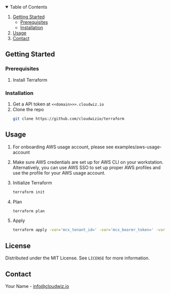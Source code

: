 <!-- PROJECT LOGO -->

<!-- TABLE OF CONTENTS -->
<details open="open">
  <summary>Table of Contents</summary>
  <ol>
    <li>
      <a href="#getting-started">Getting Started</a>
      <ul>
        <li><a href="#prerequisites">Prerequisites</a></li>
        <li><a href="#installation">Installation</a></li>
      </ul>
    </li>
    <li><a href="#usage">Usage</a></li>
    <li><a href="#contact">Contact</a></li>
  </ol>
</details>

<!-- GETTING STARTED -->
## Getting Started



### Prerequisites

1. Install Terraform
   

### Installation

1. Get a API token at ```<<domain>>>.cloudwiz.io```
2. Clone the repo
   ```sh
   git clone https://github.com/cloudwizio/terraform
   ```

<!-- USAGE EXAMPLES -->
## Usage

1. For onboarding AWS usage account, please see examples/aws-usage-account

2. Make sure AWS credentials are set up for AWS CLI on your workstation. Alternatively, you can use AWS SSO to set up proper AWS profiles and use the profile for your AWS usage account.

3. Initialize Terraform 
    ```sh 
    terraform init
    ```
3.  Plan 
    ```sh 
    terraform plan
    ```
4. Apply
    ```sh 
    terraform apply -var='mcx_tenant_id=' -var='mcx_bearer_token=' -var='domain='
    ```
<!-- LICENSE -->
## License

Distributed under the MIT License. See `LICENSE` for more information.

<!-- CONTACT -->
## Contact

Your Name - info@cloudwiz.io
